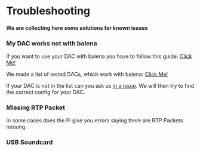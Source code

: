 # Troubleshooting
#### We are collecting here some solutions for known issues

### My DAC works not with balena

If you want to use your DAC with balena you have to follow this guide: [Click Me!](https://github.com/balenalabs/balena-sound/blob/master/DAC_configuration.md#dac-configuration)

We made a list of tested DACs, which work with balena: [Click Me!](https://github.com/balenalabs/balena-sound/blob/master/DAC_configuration.md#dac-configuration)

If your DAC is not in the list can you ask us [in a issue](https://github.com/balenalabs/balena-sound/issues). We will then try to find the correct config for your DAC.

### Missing RTP Packet
In some cases does the Pi give you errors saying there are RTP Packets missing.


### USB Soundcard

